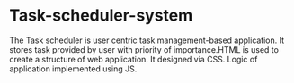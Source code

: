 # Task-scheduler-system
The Task scheduler is user centric task management-based application. It stores task provided by user with priority of importance.HTML is used to create a structure of web application. It designed via CSS. Logic of application implemented using JS.
